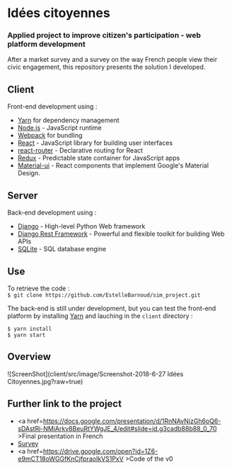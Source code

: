 # Idées citoyennes

### Applied project to improve citizen's participation - web platform development

After a market survey and a survey on the way French people view their civic engagement, this repository presents the solution I developed.

## Client
Front-end development using :
- <a href=https://yarnpkg.com/en/>Yarn</a> for dependency management
- <a href=https://nodejs.org/en/ >Node.js</a> - JavaScript runtime
- <a href=https://webpack.js.org/ >Webpack</a> for bundling
- <a href=https://reactjs.org/>React</a> - JavaScript library for building user interfaces
- <a href=https://reacttraining.com/react-router/ >react-router</a> - Declarative routing for React 
- <a href=https://redux.js.org/ >Redux</a> - Predictable state container for JavaScript apps
- <a href=https://material-ui.com/ >Material-ui</a> - React components that implement Google's Material Design.

## Server
Back-end development using :
- <a href=https://www.djangoproject.com/ >Django</a> - High-level Python Web framework
- <a href=http://www.django-rest-framework.org/ >Django Rest Framework</a> - Powerful and flexible toolkit for building Web APIs
- <a href=https://sqlite.org/index.html >SQLite</a> - SQL database engine


## Use

To retrieve the code :   
```$ git clone https://github.com/EstelleBarnoud/sim_project.git```

The back-end is still under development, but you can test the front-end platform by installing <a href=https://yarnpkg.com/en/>Yarn</a> and lauching in the ```client``` directory :   
```
$ yarn install  
$ yarn start
```


## Overview

![ScreenShot](client/src/image/Screenshot-2018-6-27 Idées Citoyennes.jpg?raw=true)


## Further link to the project

- <a href=https://docs.google.com/presentation/d/1RnNAvNjzGh6oQ6-sDAstRj-NMiArkv8BeuRtYWgJE_4/edit#slide=id.g3cadb88b88_0_70 >Final presentation in French</a>
- <a href=https://docs.google.com/forms/d/1qLYRHjs99r8n0OHpfjbfPpZexUtsFIgPEA9OIuwmUKI/edit >Survey</a>
- <a href=https://drive.google.com/open?id=1Z6-e9mCT18oWGGfKnCjfpraoIkVS1PxV >Code of the v0</a>
